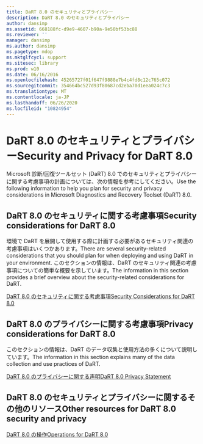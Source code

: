 ```yaml
---
title: DaRT 8.0 のセキュリティとプライバシー
description: DaRT 8.0 のセキュリティとプライバシー
author: dansimp
ms.assetid: 668188fc-d9e9-4607-b90a-9e50bf53bc88
ms.reviewer: ''
manager: dansimp
ms.author: dansimp
ms.pagetype: mdop
ms.mktglfcycl: support
ms.sitesec: library
ms.prod: w10
ms.date: 06/16/2016
ms.openlocfilehash: 45265727f01f647f9888e7b4c4fd8c12c765c072
ms.sourcegitcommit: 354664bc527d93f80687cd2eba70d1eea024c7c3
ms.translationtype: MT
ms.contentlocale: ja-JP
ms.lasthandoff: 06/26/2020
ms.locfileid: "10824954"
---
```

# <span data-ttu-id="df7a5-103">DaRT 8.0 のセキュリティとプライバシー</span><span class="sxs-lookup"><span data-stu-id="df7a5-103">Security and Privacy for DaRT 8.0</span></span>


<span data-ttu-id="df7a5-104">Microsoft 診断/回復ツールセット (DaRT) 8.0 でのセキュリティとプライバシーに関する考慮事項の計画については、次の情報を参考にしてください。</span><span class="sxs-lookup"><span data-stu-id="df7a5-104">Use the following information to help you plan for security and privacy considerations in Microsoft Diagnostics and Recovery Toolset (DaRT) 8.0.</span></span>

## <span data-ttu-id="df7a5-105">DaRT 8.0 のセキュリティに関する考慮事項</span><span class="sxs-lookup"><span data-stu-id="df7a5-105">Security considerations for DaRT 8.0</span></span>


<span data-ttu-id="df7a5-106">環境で DaRT を展開して使用する際に計画する必要があるセキュリティ関連の考慮事項はいくつかあります。</span><span class="sxs-lookup"><span data-stu-id="df7a5-106">There are several security-related considerations that you should plan for when deploying and using DaRT in your environment.</span></span> <span data-ttu-id="df7a5-107">このセクションの情報は、DaRT のセキュリティ関連の考慮事項についての簡単な概要を示しています。</span><span class="sxs-lookup"><span data-stu-id="df7a5-107">The information in this section provides a brief overview about the security-related considerations for DaRT.</span></span>

[<span data-ttu-id="df7a5-108">DaRT 8.0 のセキュリティに関する考慮事項</span><span class="sxs-lookup"><span data-stu-id="df7a5-108">Security Considerations for DaRT 8.0</span></span>](security-considerations-for-dart-80--dart-8.md)

## <span data-ttu-id="df7a5-109">DaRT 8.0 のプライバシーに関する考慮事項</span><span class="sxs-lookup"><span data-stu-id="df7a5-109">Privacy considerations for DaRT 8.0</span></span>


<span data-ttu-id="df7a5-110">このセクションの情報は、DaRT のデータ収集と使用方法の多くについて説明しています。</span><span class="sxs-lookup"><span data-stu-id="df7a5-110">The information in this section explains many of the data collection and use practices of DaRT.</span></span>

[<span data-ttu-id="df7a5-111">DaRT 8.0 のプライバシーに関する声明</span><span class="sxs-lookup"><span data-stu-id="df7a5-111">DaRT 8.0 Privacy Statement</span></span>](dart-80-privacy-statement-dart-8.md)

## <span data-ttu-id="df7a5-112">DaRT 8.0 のセキュリティとプライバシーに関するその他のリソース</span><span class="sxs-lookup"><span data-stu-id="df7a5-112">Other resources for DaRT 8.0 security and privacy</span></span>


[<span data-ttu-id="df7a5-113">DaRT 8.0 の操作</span><span class="sxs-lookup"><span data-stu-id="df7a5-113">Operations for DaRT 8.0</span></span>](operations-for-dart-80-dart-8.md)

 

 






